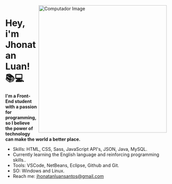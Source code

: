 <img src="https://raw.githubusercontent.com/MicaelliMedeiros/micaellimedeiros/master/image/computer-illustration.png" min-width="400px" max-width="400px" width="400px" align="right" alt="Computador Image" title="Computador Image">


# Hey, i'm Jhonatan Luan!  :books::computer:

**I'm a Front-End student with a passion for programming, so I believe the power of technology can make the world a better place.**

- Skills: HTML, CSS, Sass, JavaScript API's, JSON, Java, MySQL.
- Currently learning the English language and reinforcing programming skills..
- Tools: VSCode, NetBeans, Eclipse, Github and Git.
- SO: Windows and Linux.
- Reach me: jhonatanluansantos@gmail.com
